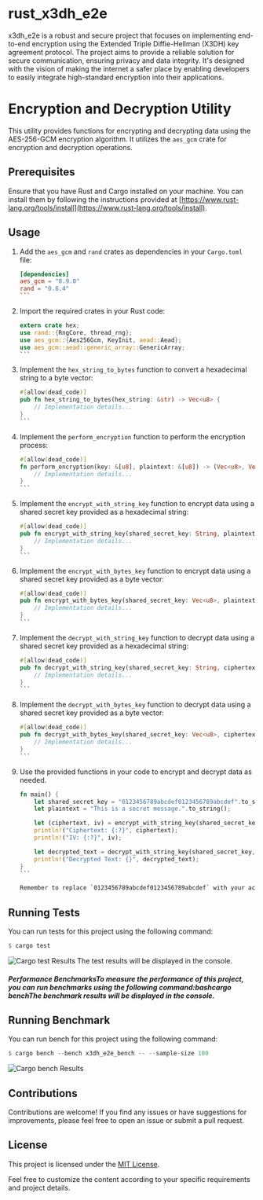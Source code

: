 # rust_x3dh_e2e

x3dh_e2e is a robust and secure project that focuses on implementing end-to-end encryption using the Extended Triple Diffie-Hellman (X3DH) key agreement protocol. The project aims to provide a reliable solution for secure communication, ensuring privacy and data integrity. It's designed with the vision of making the internet a safer place by enabling developers to easily integrate high-standard encryption into their applications.

# Encryption and Decryption Utility

This utility provides functions for encrypting and decrypting data using the AES-256-GCM encryption algorithm. It utilizes the `aes_gcm` crate for encryption and decryption operations.

## Prerequisites

Ensure that you have Rust and Cargo installed on your machine. You can install them by following the instructions provided at [https://www.rust-lang.org/tools/install](https://www.rust-lang.org/tools/install).

## Usage

1. Add the `aes_gcm` and `rand` crates as dependencies in your `Cargo.toml` file:

   ````toml
   [dependencies]
   aes_gcm = "0.9.0"
   rand = "0.8.4"
   ```

2. Import the required crates in your Rust code:

   ````rust
   extern crate hex;
   use rand::{RngCore, thread_rng};
   use aes_gcm::{Aes256Gcm, KeyInit, aead::Aead};
   use aes_gcm::aead::generic_array::GenericArray;
   ```

3. Implement the `hex_string_to_bytes` function to convert a hexadecimal string to a byte vector:

   ````rust
   #[allow(dead_code)]
   pub fn hex_string_to_bytes(hex_string: &str) -> Vec<u8> {
       // Implementation details...
   }
   ```

4. Implement the `perform_encryption` function to perform the encryption process:

   ````rust
   #[allow(dead_code)]
   fn perform_encryption(key: &[u8], plaintext: &[u8]) -> (Vec<u8>, Vec<u8>) {
       // Implementation details...
   }
   ```

5. Implement the `encrypt_with_string_key` function to encrypt data using a shared secret key provided as a hexadecimal string:

   ````rust
   #[allow(dead_code)]
   pub fn encrypt_with_string_key(shared_secret_key: String, plaintext: String) -> (Vec<u8>, Vec<u8>) {
       // Implementation details...
   }
   ```

6. Implement the `encrypt_with_bytes_key` function to encrypt data using a shared secret key provided as a byte vector:

   ````rust
   #[allow(dead_code)]
   pub fn encrypt_with_bytes_key(shared_secret_key: Vec<u8>, plaintext: String) -> (Vec<u8>, Vec<u8>) {
       // Implementation details...
   }
   ```

7. Implement the `decrypt_with_string_key` function to decrypt data using a shared secret key provided as a hexadecimal string:

   ````rust
   #[allow(dead_code)]
   pub fn decrypt_with_string_key(shared_secret_key: String, ciphertext: Vec<u8>, iv: Vec<u8>) -> String {
       // Implementation details...
   }
   ```

8. Implement the `decrypt_with_bytes_key` function to decrypt data using a shared secret key provided as a byte vector:

   ````rust
   #[allow(dead_code)]
   pub fn decrypt_with_bytes_key(shared_secret_key: Vec<u8>, ciphertext: Vec<u8>, iv: Vec<u8>) -> String {
       // Implementation details...
   }
   ```

9. Use the provided functions in your code to encrypt and decrypt data as needed.

   ````rust
   fn main() {
       let shared_secret_key = "0123456789abcdef0123456789abcdef".to_string();
       let plaintext = "This is a secret message.".to_string();

       let (ciphertext, iv) = encrypt_with_string_key(shared_secret_key.clone(), plaintext.clone());
       println!("Ciphertext: {:?}", ciphertext);
       println!("IV: {:?}", iv);

       let decrypted_text = decrypt_with_string_key(shared_secret_key, ciphertext, iv);
       println!("Decrypted Text: {}", decrypted_text);
   }
   ```

   Remember to replace `0123456789abcdef0123456789abcdef` with your actual shared secret key.

## Running Tests
You can run tests for this project using the following command:
```rust
$ cargo test
```
![Cargo test Results](assets/test_result.png)
The test results will be displayed in the console.


##### Performance BenchmarksTo measure the performance of this project, you can run benchmarks using the following command:bashcargo benchThe benchmark results will be displayed in the console.

## Running Benchmark
You can run bench for this project using the following command:
```rust
$ cargo bench --bench x3dh_e2e_bench -- --sample-size 100
```
![Cargo bench Results](assets/bench_results.png)
## Contributions

Contributions are welcome! If you find any issues or have suggestions for improvements, please feel free to open an issue or submit a pull request.

## License
This project is licensed under the [MIT License](LICENSE).

Feel free to customize the content according to your specific requirements and project details.

